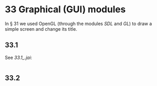 # 33 Graphical (GUI) modules

In § 31 we used OpenGL (through the modules _SDL_ and _GL_) to draw a simple screen and change its title.

## 33.1 
See *33.1_.jai*:
```c++
```


## 33.2 